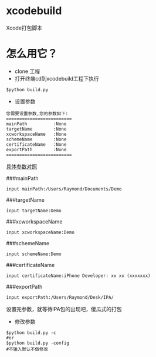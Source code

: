 # xcodebuild
Xcode打包脚本


# 怎么用它？
- clone 工程
- 打开终端cd到xcodebuild工程下执行
```shell
$python build.py
```
- 设置参数

```shell
您需要设置参数,您的参数如下:
=========================
mainPath          :None
targetName        :None
xcworkspaceName   :None
schemeName        :None
certificateName   :None
exportPath        :None
=========================
```
[具体参数对照](https://github.com/fanrr/xcodebuild/blob/master/help.jpeg)

###mainPath
  ```shell
  input mainPath:/Users/Raymond/Documents/Demo
  ```
###targetName
  ```shell
  input targetName:Demo
  ```
###xcworkspaceName
  ```shell
  input xcworkspaceName:Demo
  ```
###schemeName
  ```shell
  input schemeName:Demo
  ```
###certificateName
  ```shell
  input certificateName:iPhone Developer: xx xx (xxxxxxx)
  ```
###exportPath
  ```shell
  input exportPath:/Users/Raymond/Desk/IPA/
  ```
设置完参数，就等待IPA包的出现吧，傻瓜式的打包

- 修改参数
```shell
$python build.py -c
#or
$python build.py -config
#不输入默认不做修改
```
